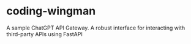 # coding-wingman
A sample ChatGPT API Gateway. A robust interface for interacting with third-party APIs using FastAPI
